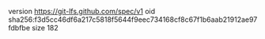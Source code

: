 version https://git-lfs.github.com/spec/v1
oid sha256:f3d5cc46df6a217c5818f5644f9eec734168cf8c67f1b6aab21912ae97fdbfbe
size 182
